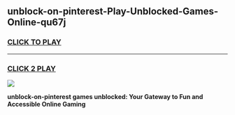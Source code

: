 
## unblock-on-pinterest-Play-Unblocked-Games-Online-qu67j
<h3>
<a href="https://premium76.site?title=unblock-on-pinterest&ref=25A">CLICK TO PLAY</a></h3>
<hr>

<h3>
<a href="https://premium76.site?title=unblock-on-pinterest&ref=25A">CLICK 2 PLAY</a>
  
</h3>

<a href="https://premium76.site?title=unblock-on-pinterest&ref=25A"><img src="https://clearcache.store/games.png"></a>


**unblock-on-pinterest games unblocked: Your Gateway to Fun and Accessible Online Gaming**
